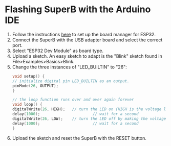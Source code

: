 # Flashing SuperB with the Arduino IDE

1. Follow the instructions
[here](https://github.com/espressif/arduino-esp32/blob/master/docs/arduino-ide/boards_manager.md)
to set up the board manager for ESP32.
2. Connect the SuperB with the USB adapter board and select the correct port.
3. Select "ESP32 Dev Module" as board type.
4. Upload a sketch. An easy sketch to adapt is the "Blink" sketch found in File>Examples>Basics>Blink.
5. Change the three instances of "LED_BUILTIN" to "26":
    ```C++
    void setup() {
    // initialize digital pin LED_BUILTIN as an output.
    pinMode(26, OUTPUT);
    }

    // the loop function runs over and over again forever
    void loop() {
    digitalWrite(26, HIGH);   // turn the LED on (HIGH is the voltage level)
    delay(1000);                       // wait for a second
    digitalWrite(26, LOW);    // turn the LED off by making the voltage LOW
    delay(1000);                       // wait for a second
    }
    ```
6. Upload the sketch and reset the SuperB with the RESET button.